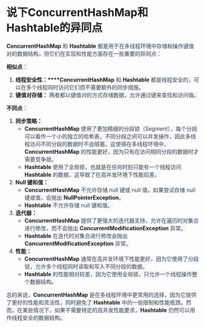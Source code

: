 # 说下ConcurrentHashMap和Hashtable的异同点

**<font style="background-color:rgb(247, 247, 248);">ConcurrentHashMap</font>**<font style="color:rgb(55, 65, 81);background-color:rgb(247, 247, 248);"> 和 </font>**<font style="background-color:rgb(247, 247, 248);">Hashtable</font>**<font style="color:rgb(55, 65, 81);background-color:rgb(247, 247, 248);"> 都是用于在多线程环境中存储和操作键值对的数据结构，但它们在实现和性能方面存在一些重要的异同点：</font>

**<font style="background-color:rgb(247, 247, 248);">相似点</font>**<font style="color:rgb(55, 65, 81);background-color:rgb(247, 247, 248);">：</font>

1. **<font style="background-color:rgb(247, 247, 248);">线程安全性：</font>****<font style="background-color:rgb(247, 247, 248);">ConcurrentHashMap</font>**<font style="color:rgb(55, 65, 81);background-color:rgb(247, 247, 248);"> 和 </font>**<font style="background-color:rgb(247, 247, 248);">Hashtable</font>**<font style="color:rgb(55, 65, 81);background-color:rgb(247, 247, 248);"> 都是线程安全的，可以在多个线程同时访问它们而不需要额外的同步措施。</font>
2. **<font style="background-color:rgb(247, 247, 248);">键值对存储：</font>**<font style="color:rgb(55, 65, 81);background-color:rgb(247, 247, 248);"> 两者都以键值对的方式存储数据，允许通过键来查找和访问值。</font>

**<font style="background-color:rgb(247, 247, 248);">不同点</font>**<font style="color:rgb(55, 65, 81);background-color:rgb(247, 247, 248);">：</font>

1. **<font style="background-color:rgb(247, 247, 248);">同步策略：</font>**
    - **<font style="background-color:rgb(247, 247, 248);">ConcurrentHashMap</font>**<font style="color:rgb(55, 65, 81);background-color:rgb(247, 247, 248);"> 使用了更加精细的分段锁（Segment），每个分段可以看作一个小的独立的哈希表，不同分段之间可以并发操作，因此多线程访问不同分段的数据时不会阻塞。这使得在多线程环境中，</font>**<font style="background-color:rgb(247, 247, 248);">ConcurrentHashMap</font>**<font style="color:rgb(55, 65, 81);background-color:rgb(247, 247, 248);"> 的性能更好，因为只有在访问相同分段的数据时才需要竞争锁。</font>
    - **<font style="background-color:rgb(247, 247, 248);">Hashtable</font>**<font style="color:rgb(55, 65, 81);background-color:rgb(247, 247, 248);"> 使用了全局锁，也就是在任何时刻只能有一个线程访问 </font>**<font style="background-color:rgb(247, 247, 248);">Hashtable</font>**<font style="color:rgb(55, 65, 81);background-color:rgb(247, 247, 248);"> 的数据，这导致了在高并发环境下性能较差。</font>
2. **<font style="background-color:rgb(247, 247, 248);">Null 键和值：</font>**
    - **<font style="background-color:rgb(247, 247, 248);">ConcurrentHashMap</font>**<font style="color:rgb(55, 65, 81);background-color:rgb(247, 247, 248);"> 不允许存储 null 键或 null 值。如果尝试存储 null 键或值，会抛出 </font>**<font style="background-color:rgb(247, 247, 248);">NullPointerException</font>**<font style="color:rgb(55, 65, 81);background-color:rgb(247, 247, 248);">。</font>
    - **<font style="background-color:rgb(247, 247, 248);">Hashtable</font>**<font style="color:rgb(55, 65, 81);background-color:rgb(247, 247, 248);"> 不允许存储 null 键和值。</font>
3. **<font style="background-color:rgb(247, 247, 248);">迭代器：</font>**
    - **<font style="background-color:rgb(247, 247, 248);">ConcurrentHashMap</font>**<font style="color:rgb(55, 65, 81);background-color:rgb(247, 247, 248);"> 提供了更强大的迭代器支持，允许在遍历时对集合进行修改，而不会抛出 </font>**<font style="background-color:rgb(247, 247, 248);">ConcurrentModificationException</font>**<font style="color:rgb(55, 65, 81);background-color:rgb(247, 247, 248);"> 异常。</font>
    - **<font style="background-color:rgb(247, 247, 248);">Hashtable</font>**<font style="color:rgb(55, 65, 81);background-color:rgb(247, 247, 248);"> 在迭代时对集合进行修改会抛出 </font>**<font style="background-color:rgb(247, 247, 248);">ConcurrentModificationException</font>**<font style="color:rgb(55, 65, 81);background-color:rgb(247, 247, 248);"> 异常。</font>
4. **<font style="background-color:rgb(247, 247, 248);">性能：</font>**
    - **<font style="background-color:rgb(247, 247, 248);">ConcurrentHashMap</font>**<font style="color:rgb(55, 65, 81);background-color:rgb(247, 247, 248);"> 通常在高并发环境下性能更好，因为它使用了分段锁，允许多个线程同时读取和写入不同分段的数据。</font>
    - **<font style="background-color:rgb(247, 247, 248);">Hashtable</font>**<font style="color:rgb(55, 65, 81);background-color:rgb(247, 247, 248);"> 的性能相对较差，因为它使用全局锁，只允许一个线程操作整个数据结构。</font>

<font style="color:rgb(55, 65, 81);background-color:rgb(247, 247, 248);">总的来说，</font>**<font style="background-color:rgb(247, 247, 248);">ConcurrentHashMap</font>**<font style="color:rgb(55, 65, 81);background-color:rgb(247, 247, 248);"> 是在多线程环境中更常用的选择，因为它提供了更好的性能和灵活性，同时避免了 </font>**<font style="background-color:rgb(247, 247, 248);">Hashtable</font>**<font style="color:rgb(55, 65, 81);background-color:rgb(247, 247, 248);"> 中的一些限制和性能瓶颈。然而，在某些情况下，如果不需要特定的高并发性能要求，</font>**<font style="background-color:rgb(247, 247, 248);">Hashtable</font>**<font style="color:rgb(55, 65, 81);background-color:rgb(247, 247, 248);"> 仍然可以用作线程安全的数据结构。</font>
